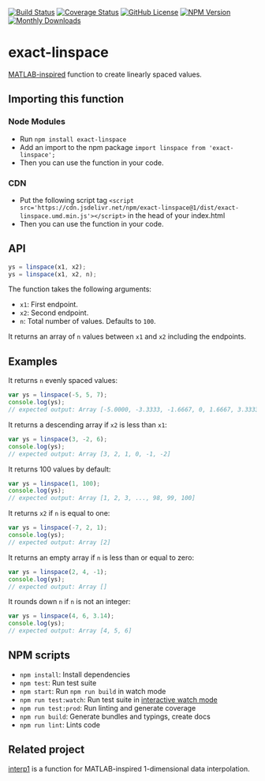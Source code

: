 [![Build Status](https://github.com/Symmetronic/exact-linspace/workflows/build/badge.svg?branch=main)](https://github.com/Symmetronic/exact-linspace/actions?query=workflow%3Abuild+branch%3Amain) [![Coverage Status](https://coveralls.io/repos/github/Symmetronic/exact-linspace/badge.svg?branch=main)](https://coveralls.io/github/Symmetronic/exact-linspace?branch=main) [![GitHub License](https://img.shields.io/github/license/Symmetronic/exact-linspace)](https://github.com/Symmetronic/exact-linspace/blob/main/LICENSE) [![NPM Version](https://img.shields.io/npm/v/exact-linspace)](https://www.npmjs.com/package/exact-linspace) [![Monthly Downloads](https://img.shields.io/npm/dm/exact-linspace)](https://npmcharts.com/compare/exact-linspace?minimal=true)

# exact-linspace

[MATLAB-inspired](https://www.mathworks.com/help/matlab/ref/linspace.html) function to create linearly spaced values.

## Importing this function

### Node Modules

- Run `npm install exact-linspace`
- Add an import to the npm package `import linspace from 'exact-linspace';`
- Then you can use the function in your code.

### CDN

- Put the following script tag `<script src='https://cdn.jsdelivr.net/npm/exact-linspace@1/dist/exact-linspace.umd.min.js'></script>` in the head of your index.html
- Then you can use the function in your code.

## API

```javascript
ys = linspace(x1, x2);
ys = linspace(x1, x2, n);
```

The function takes the following arguments:

- `x1`: First endpoint.
- `x2`: Second endpoint.
- `n`: Total number of values. Defaults to `100`.

It returns an array of `n` values between `x1` and `x2` including the endpoints.

## Examples

It returns `n` evenly spaced values:

```javascript
var ys = linspace(-5, 5, 7);
console.log(ys);
// expected output: Array [-5.0000, -3.3333, -1.6667, 0, 1.6667, 3.3333, 5.0000]
```

It returns a descending array if `x2` is less than `x1`:

```javascript
var ys = linspace(3, -2, 6);
console.log(ys);
// expected output: Array [3, 2, 1, 0, -1, -2]
```

It returns 100 values by default:

```javascript
var ys = linspace(1, 100);
console.log(ys);
// expected output: Array [1, 2, 3, ..., 98, 99, 100]
```

It returns `x2` if `n` is equal to one:

```javascript
var ys = linspace(-7, 2, 1);
console.log(ys);
// expected output: Array [2]
```

It returns an empty array if `n` is less than or equal to zero:

```javascript
var ys = linspace(2, 4, -1);
console.log(ys);
// expected output: Array []
```

It rounds down `n` if `n` is not an integer:

```javascript
var ys = linspace(4, 6, 3.14);
console.log(ys);
// expected output: Array [4, 5, 6]
```

## NPM scripts

- `npm install`: Install dependencies
- `npm test`: Run test suite
- `npm start`: Run `npm run build` in watch mode
- `npm run test:watch`: Run test suite in [interactive watch mode](http://facebook.github.io/jest/docs/cli.html#watch)
- `npm run test:prod`: Run linting and generate coverage
- `npm run build`: Generate bundles and typings, create docs
- `npm run lint`: Lints code

## Related project

[interp1](https://github.com/Symmetronic/interp1) is a function for MATLAB-inspired 1-dimensional data interpolation.
